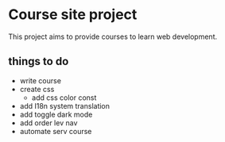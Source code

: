 # Course site project
This project aims to provide courses to learn web development.

## things to do
- write course
- create css
    - add css color const
- add I18n system translation
- add toggle dark mode
- add order lev nav
- automate serv course